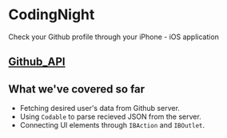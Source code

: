 # CodingNight
Check your Github profile through your iPhone - iOS application
## [Github_API](https://api.github.com)
## What we've covered so far
- Fetching desired user's data from Github server.
- Using ```Codable``` to parse recieved JSON from the server.
- Connecting UI elements through ```IBAction``` and ```IBOutlet```.


